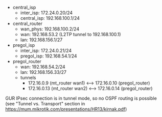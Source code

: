 * central_isp
    * inter_isp: 172.24.0.20/24
    * central_isp: 192.168.100.1/24
* central_router
    * wan_phys: 192.168.100.2/24
    * wan: 192.168.53.2 (L2TP tunnel to 192.168.100.1)
    * lan: 192.168.156.1/27
* pregol_isp
    * inter_isp: 172.24.0.21/24
    * pregol_isp: 192.168.54.1/24
* pregol_router
    * wan: 192.168.54.2/24
    * lan: 192.168.156.33/27
    * tunnels
        * 172.16.0.9 (mt_router wan1) <--> 172.16.0.10 (pregol_router)
        * 172.16.0.13 (mt_router wan2) <--> 172.16.0.14 (pregol_router)

GUR IPsec connection is in tunnel mode, so no OSPF routing is possible
(see "Tunnel vs. Transport" section in https://mum.mikrotik.com/presentations/HR13/kirnak.pdf)